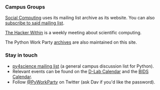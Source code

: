 ### Campus Groups

[Social
Computing](https://www.mail-archive.com/socialcomputing@lists.berkeley.edu) uses
its mailing list archive as its website. You can also [subscribe to said mailing
list](https://calmail.berkeley.edu/manage/list/listinfo/socialcomputing@lists.berkeley.edu).

[The Hacker Within](http://thehackerwithin.github.io/berkeley/) is a weekly
meeting about scientific computing.

The Python Work Party [archives](/events/archive.html) are also maintained on
this site.

### Stay in touch

 - [py4science mailing
   list](https://calmail.berkeley.edu/manage/list/listinfo/py4science@lists.berkeley.edu)
   (a general campus discussion list for Python).
 - Relevant events can be found on the [D-Lab
   Calendar](http://dlab.berkeley.edu/calendar-node-field-date) and the [BIDS
   Calendar](http://bids.berkeley.edu/events).
 - Follow [@PyWorkParty](http://twitter.com/PyWorkParty) on Twitter (ask Dav if
   you'd like the password).
